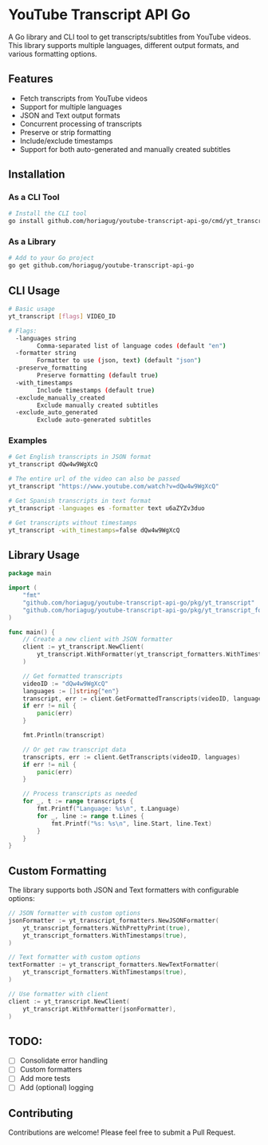 # YouTube Transcript API Go

A Go library and CLI tool to get transcripts/subtitles from YouTube videos. This library supports multiple languages, different output formats, and various formatting options.

## Features

- Fetch transcripts from YouTube videos
- Support for multiple languages
- JSON and Text output formats
- Concurrent processing of transcripts
- Preserve or strip formatting
- Include/exclude timestamps
- Support for both auto-generated and manually created subtitles

## Installation

### As a CLI Tool

```bash
# Install the CLI tool
go install github.com/horiagug/youtube-transcript-api-go/cmd/yt_transcript@latest
```

### As a Library

```bash
# Add to your Go project
go get github.com/horiagug/youtube-transcript-api-go
```

## CLI Usage

```bash
# Basic usage
yt_transcript [flags] VIDEO_ID

# Flags:
  -languages string
        Comma-separated list of language codes (default "en")
  -formatter string
        Formatter to use (json, text) (default "json")
  -preserve_formatting
        Preserve formatting (default true)
  -with_timestamps
        Include timestamps (default true)
  -exclude_manually_created
        Exclude manually created subtitles
  -exclude_auto_generated
        Exclude auto-generated subtitles
```

### Examples

```bash
# Get English transcripts in JSON format
yt_transcript dQw4w9WgXcQ

# The entire url of the video can also be passed
yt_transcript "https://www.youtube.com/watch?v=dQw4w9WgXcQ"

# Get Spanish transcripts in text format
yt_transcript -languages es -formatter text u6aZYZv3duo

# Get transcripts without timestamps
yt_transcript -with_timestamps=false dQw4w9WgXcQ
```

## Library Usage

```go
package main

import (
    "fmt"
	"github.com/horiagug/youtube-transcript-api-go/pkg/yt_transcript"
	"github.com/horiagug/youtube-transcript-api-go/pkg/yt_transcript_formatters"
)

func main() {
    // Create a new client with JSON formatter
	client := yt_transcript.NewClient(
		yt_transcript.WithFormatter(yt_transcript_formatters.WithTimestamps(false)),
	)

    // Get formatted transcripts
    videoID := "dQw4w9WgXcQ"
    languages := []string{"en"}
    transcript, err := client.GetFormattedTranscripts(videoID, languages, true)
    if err != nil {
        panic(err)
    }

    fmt.Println(transcript)

    // Or get raw transcript data
    transcripts, err := client.GetTranscripts(videoID, languages)
    if err != nil {
        panic(err)
    }

    // Process transcripts as needed
    for _, t := range transcripts {
        fmt.Printf("Language: %s\n", t.Language)
        for _, line := range t.Lines {
            fmt.Printf("%s: %s\n", line.Start, line.Text)
        }
    }
}
```

## Custom Formatting

The library supports both JSON and Text formatters with configurable options:

```go
// JSON formatter with custom options
jsonFormatter := yt_transcript_formatters.NewJSONFormatter(
    yt_transcript_formatters.WithPrettyPrint(true),
    yt_transcript_formatters.WithTimestamps(true),
)

// Text formatter with custom options
textFormatter := yt_transcript_formatters.NewTextFormatter(
    yt_transcript_formatters.WithTimestamps(true),
)

// Use formatter with client
client := yt_transcript.NewClient(
    yt_transcript.WithFormatter(jsonFormatter),
)
```

## TODO:

- [ ] Consolidate error handling
- [ ] Custom formatters
- [ ] Add more tests
- [ ] Add (optional) logging

## Contributing

Contributions are welcome! Please feel free to submit a Pull Request.
